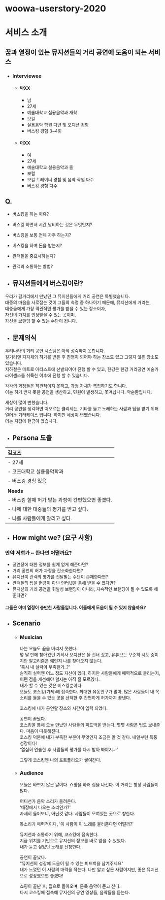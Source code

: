 # woowa-userstory-2020



# 서비스 소개

## 꿈과 열정이 있는 뮤지션들의 거리 공연에 도움이 되는 서비스

- ### Interviewee

  - #### 박XX

    - 남
    - 27세
    - 예술대학교 실용음악과 재학
    - 보컬
    - 실용음악 학원 다년 및 오디션 경험
    - 버스킹 경험 3~4회

    

  - #### 이XX

    - 여
    - 27세
    - 예술대학교 실용음악과 졸
    - 보컬
    - 보컬 트레이너 경험 및 음악 작업 다수
    - 버스킹 경험 다수

## Q.

- 버스킹을 하는 이유?

- 버스킹 하면서 시간 낭비하는 것은 무엇인지?

- 버스킹을 보통 언제 자주 하는지?

- 버스킹을 하며 돈을 받는지? 

- 관객들을 중요시하는지?

- 관객과 소통하는 방법?

  

- ## 뮤지션들에게 버스킹이란?

우리가 길거리에서 만났던 그 뮤지션들에게 거리 공연은 특별했습니다.  
대중의 마음을 사로잡는 것이 그들의 숙명 중 하나이기 때문에, 뮤지션에게 거리는,  
대중들에게 가장 객관적인 평가를 받을 수 있는 장소이자,  
자신의 가치를 인정받을 수 있는 곳이며,  
자신을 브랜딩 할 수 있는 수단이 됩니다.  

- ## 문제의식

우리나라의 거리 공연 시스템은 아직 성숙하지 못합니다.  
길거리엔 지자체의 허가를 받은 후 진행이 되어야 하는 장소도 있고 그렇지 않은 장소도 있습니다.  
지하철은 메트로 아티스트에 선발되어야 진행 할 수 있고,
한강은 한강 거리공연 예술가 라이센스를 취득한 이후에 진행 할 수 있습니다.

각각의 과정들은 직관적이지 못하고, 과정 자체가 복잡하기도 합니다.  
이는 허가 받지 못한 공연을 생산하고, 민원이 발생하고, 쫓겨납니다. 악순환입니다.  

세상이 많이 변했습니다.  
거리 공연을 생각하면 떠오르는 클리셰는, 기타를 들고 노래하는 사람과 팁을 받기 위해 열어둔 기타케이스 입니다.
하지만 세상이 변했습니다.  
더는 지갑에 현금이 없습니다.

- ## Persona 도출

| 김코즈                                            |
| :------------------------------------------------ |
| - 27세                                            |
| - 코즈대학교 실용음악학과                         |
| - 버스킹 경험 있음                                |
|                                                   |
| **Needs**                                         |
| - 버스킹 할때 허가 받는 과정이 간편했으면 좋겠다. |
| - 나에 대한 대중들의 평가를 받고 싶다.            |
| - 나를 사람들에게 알리고 싶다.                    |

- ## How might we? (요구 사항)

### 만약 저희가 ~ 한다면 어떨까요?

- 공연장에 대한 정보를 쉽게 얻게 해준다면?
- 거리 공연의 허가 과정을 간소화한다면?
- 뮤지션이 관객의 평가를 전달받는 수단이 존재한다면?
- 관객들의 팁을 현금이 아닌 인터넷을 통해 받을 수 있다면?
- 뮤지션의 거리 공연을 휘발성 브랜딩이 아니라, 지속적인 브랜딩이 될 수 있도록 해준다면?

#### 그들은 이미 열정이 충만한 사람들입니다. 이들에게 도움이 될 수 있지 않을까요?

- ## Scenario

  - ### Musician

    나는 오늘도 꿈을 버리지 못했다.  
    몇 달 만에 찾아왔던 기획사 오디션은 물 건너 갔고, 유튜브는 꾸준히 시도 중이지만 알고리즘은 왜인지 나를 찾아오지 않는다.  
    '혹시 내 실력이 부족한가..?'  
    솔직히 실력엔 어느 정도 자신이 있다. 하지만 사람들에게 매력적으로 들리는지, 어떤 점을 개선해야 할지는 아직 잘 모르겠다.  
    내가 할 수 있는 것은 버스킹뿐이다.  
    오늘도 코스킹(가제)에 접속한다. 최대한 유동인구가 많아, 많은 사람들이 내 목소리를 들을 수 있는 곳을 선택한 후 간편하게 허가까지 끝낸다.

    코스킹에 내가 공연할 장소와 시간이 입력 되었다.

    공연이 끝났다.  
    코스킹을 통해 오늘 만났던 사람들의 피드백을 받는다. 몇몇 사람은 팁도 보내준다. 마음이 따듯해진다.  
    코스킹 덕분에 내가 부족한 부분이 무엇인지 조금은 알 것 같다. 내일부턴 폭풍 성장이다!  
    '열심히 연습한 후 사람들의 평가를 다시 받아 봐야지..!'  

    그렇게 코스킹엔 나의 포트폴리오가 쌓여간다.  
    

  - ### Audience

    오늘은 바쁘지 않은 날이다. 쇼핑을 하러 집을 나선다. 이 거리는 항상 사람들이 많다.  

    어디선가 음악 소리가 들려온다.  
    '매장에서 나오는 소리인가?'  
    자세히 들어보니, 아닌것 같다. 사람들이 모여있는 곳으로 향한다.  

    목소리가 매력적이다, '이 사람이 이 노래를 불러준다면 어떨까?'

    뮤지션과 소통하기 위해, 코스킹에 접속한다.  
    지금 위치를 기반으로 뮤지션의 정보를 바로 얻을 수 있었다.  
    내가 듣고 싶었던 노래를 신청한다.  

    공연이 끝났다.  
    "뮤지션의 성장에 도움이 될 수 있는 피드백을 남겨주세요"  
    내가 느꼈던 이 사람의 매력을 적는다. 나만 알고 싶은 사람이지만, 좋은 뮤지션으로 성장했으면 좋겠다!  

    쇼핑이 끝난 후, 집으로 돌아오며, 문득 음악이 듣고 싶다.  
    다시 코스킹에 접속해 뮤지션의 공연 영상들, 음악들을 듣는다.

## 